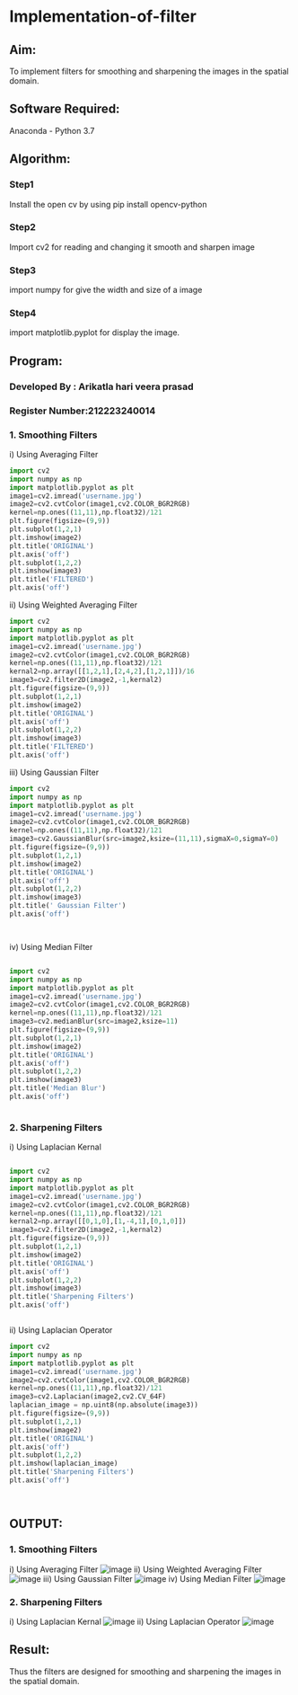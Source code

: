 # Implementation-of-filter
## Aim:
To implement filters for smoothing and sharpening the images in the spatial domain.

## Software Required:
Anaconda - Python 3.7

## Algorithm:
### Step1
Install the open cv by using pip install opencv-python
### Step2
Import cv2 for reading and changing it smooth and sharpen image
### Step3
import numpy for give the width and size of a image
### Step4
import matplotlib.pyplot for display the image.
## Program:
### Developed By   : Arikatla hari veera prasad
### Register Number:212223240014
### 1. Smoothing Filters

i) Using Averaging Filter
```Python
import cv2
import numpy as np
import matplotlib.pyplot as plt
image1=cv2.imread('username.jpg')
image2=cv2.cvtColor(image1,cv2.COLOR_BGR2RGB)
kernel=np.ones((11,11),np.float32)/121
plt.figure(figsize=(9,9))
plt.subplot(1,2,1)
plt.imshow(image2)
plt.title('ORIGINAL')
plt.axis('off')
plt.subplot(1,2,2)
plt.imshow(image3)
plt.title('FILTERED')
plt.axis('off')
```
ii) Using Weighted Averaging Filter
```Python
import cv2
import numpy as np
import matplotlib.pyplot as plt
image1=cv2.imread('username.jpg')
image2=cv2.cvtColor(image1,cv2.COLOR_BGR2RGB)
kernel=np.ones((11,11),np.float32)/121
kernal2=np.array([[1,2,1],[2,4,2],[1,2,1]])/16
image3=cv2.filter2D(image2,-1,kernal2)
plt.figure(figsize=(9,9))
plt.subplot(1,2,1)
plt.imshow(image2)
plt.title('ORIGINAL')
plt.axis('off')
plt.subplot(1,2,2)
plt.imshow(image3)
plt.title('FILTERED')
plt.axis('off')
```
iii) Using Gaussian Filter
```Python
import cv2
import numpy as np
import matplotlib.pyplot as plt
image1=cv2.imread('username.jpg')
image2=cv2.cvtColor(image1,cv2.COLOR_BGR2RGB)
kernel=np.ones((11,11),np.float32)/121
image3=cv2.GaussianBlur(src=image2,ksize=(11,11),sigmaX=0,sigmaY=0)
plt.figure(figsize=(9,9))
plt.subplot(1,2,1)
plt.imshow(image2)
plt.title('ORIGINAL')
plt.axis('off')
plt.subplot(1,2,2)
plt.imshow(image3)
plt.title(' Gaussian Filter')
plt.axis('off')




```

iv) Using Median Filter
```Python

import cv2
import numpy as np
import matplotlib.pyplot as plt
image1=cv2.imread('username.jpg')
image2=cv2.cvtColor(image1,cv2.COLOR_BGR2RGB)
kernel=np.ones((11,11),np.float32)/121
image3=cv2.medianBlur(src=image2,ksize=11)
plt.figure(figsize=(9,9))
plt.subplot(1,2,1)
plt.imshow(image2)
plt.title('ORIGINAL')
plt.axis('off')
plt.subplot(1,2,2)
plt.imshow(image3)
plt.title('Median Blur')
plt.axis('off')



```

### 2. Sharpening Filters
i) Using Laplacian Kernal
```Python

import cv2
import numpy as np
import matplotlib.pyplot as plt
image1=cv2.imread('username.jpg')
image2=cv2.cvtColor(image1,cv2.COLOR_BGR2RGB)
kernel=np.ones((11,11),np.float32)/121
kernal2=np.array([[0,1,0],[1,-4,1],[0,1,0]])
image3=cv2.filter2D(image2,-1,kernal2)
plt.figure(figsize=(9,9))
plt.subplot(1,2,1)
plt.imshow(image2)
plt.title('ORIGINAL')
plt.axis('off')
plt.subplot(1,2,2)
plt.imshow(image3)
plt.title('Sharpening Filters')
plt.axis('off')



```
ii) Using Laplacian Operator
```Python
import cv2
import numpy as np
import matplotlib.pyplot as plt
image1=cv2.imread('username.jpg')
image2=cv2.cvtColor(image1,cv2.COLOR_BGR2RGB)
kernel=np.ones((11,11),np.float32)/121
image3=cv2.Laplacian(image2,cv2.CV_64F)
laplacian_image = np.uint8(np.absolute(image3))
plt.figure(figsize=(9,9))
plt.subplot(1,2,1)
plt.imshow(image2)
plt.title('ORIGINAL')
plt.axis('off')
plt.subplot(1,2,2)
plt.imshow(laplacian_image)
plt.title('Sharpening Filters')
plt.axis('off')




```

## OUTPUT:
### 1. Smoothing Filters
i) Using Averaging Filter
![image](https://github.com/Hariveeraprasad-2006/Implementation-of-filter/assets/145049988/15e2adfa-eb17-40db-aeac-9e92d1371361)
ii) Using Weighted Averaging Filter
![image](https://github.com/Hariveeraprasad-2006/Implementation-of-filter/assets/145049988/9e58589d-7787-4b99-8569-66a4b04924ad)
iii) Using Gaussian Filter
![image](https://github.com/Hariveeraprasad-2006/Implementation-of-filter/assets/145049988/539f676b-4439-47fe-84f8-afeab850786a)
iv) Using Median Filter
![image](https://github.com/Hariveeraprasad-2006/Implementation-of-filter/assets/145049988/2d09789c-101d-4a85-aed2-424cd1b47ea6)
### 2. Sharpening Filters
i) Using Laplacian Kernal
![image](https://github.com/Hariveeraprasad-2006/Implementation-of-filter/assets/145049988/f541d0c6-4a04-402a-842f-7fe07793ced2)
ii) Using Laplacian Operator
![image](https://github.com/Hariveeraprasad-2006/Implementation-of-filter/assets/145049988/f11c8d81-0be5-44da-ae9b-22174c62c218)
## Result:
Thus the filters are designed for smoothing and sharpening the images in the spatial domain.

